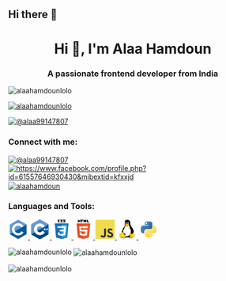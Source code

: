 ## Hi there 👋
<h1 align="center">Hi 👋, I'm Alaa Hamdoun</h1>
<h3 align="center">A passionate frontend developer from India</h3>

<p align="left"> <img src="https://komarev.com/ghpvc/?username=alaahamdounlolo&label=Profile%20views&color=0e75b6&style=flat" alt="alaahamdounlolo" /> </p>

<p align="left"> <a href="https://github.com/ryo-ma/github-profile-trophy"><img src="https://github-profile-trophy.vercel.app/?username=alaahamdounlolo" alt="alaahamdounlolo" /></a> </p>

<p align="left"> <a href="https://twitter.com/@alaa99147807" target="blank"><img src="https://img.shields.io/twitter/follow/@alaa99147807?logo=twitter&style=for-the-badge" alt="@alaa99147807" /></a> </p>

<h3 align="left">Connect with me:</h3>
<p align="left">
<a href="https://twitter.com/@alaa99147807" target="blank"><img align="center" src="https://raw.githubusercontent.com/rahuldkjain/github-profile-readme-generator/master/src/images/icons/Social/twitter.svg" alt="@alaa99147807" height="30" width="40" /></a>
<a href="https://fb.com/https://www.facebook.com/profile.php?id=61557646930430&mibextid=kfxxjd" target="blank"><img align="center" src="https://raw.githubusercontent.com/rahuldkjain/github-profile-readme-generator/master/src/images/icons/Social/facebook.svg" alt="https://www.facebook.com/profile.php?id=61557646930430&mibextid=kfxxjd" height="30" width="40" /></a>
<a href="https://discord.gg/alaahamdoun" target="blank"><img align="center" src="https://raw.githubusercontent.com/rahuldkjain/github-profile-readme-generator/master/src/images/icons/Social/discord.svg" alt="alaahamdoun" height="30" width="40" /></a>
</p>

<h3 align="left">Languages and Tools:</h3>
<p align="left"> <a href="https://www.cprogramming.com/" target="_blank" rel="noreferrer"> <img src="https://raw.githubusercontent.com/devicons/devicon/master/icons/c/c-original.svg" alt="c" width="40" height="40"/> </a> <a href="https://www.w3schools.com/cpp/" target="_blank" rel="noreferrer"> <img src="https://raw.githubusercontent.com/devicons/devicon/master/icons/cplusplus/cplusplus-original.svg" alt="cplusplus" width="40" height="40"/> </a> <a href="https://www.w3schools.com/css/" target="_blank" rel="noreferrer"> <img src="https://raw.githubusercontent.com/devicons/devicon/master/icons/css3/css3-original-wordmark.svg" alt="css3" width="40" height="40"/> </a> <a href="https://www.w3.org/html/" target="_blank" rel="noreferrer"> <img src="https://raw.githubusercontent.com/devicons/devicon/master/icons/html5/html5-original-wordmark.svg" alt="html5" width="40" height="40"/> </a> <a href="https://developer.mozilla.org/en-US/docs/Web/JavaScript" target="_blank" rel="noreferrer"> <img src="https://raw.githubusercontent.com/devicons/devicon/master/icons/javascript/javascript-original.svg" alt="javascript" width="40" height="40"/> </a> <a href="https://www.linux.org/" target="_blank" rel="noreferrer"> <img src="https://raw.githubusercontent.com/devicons/devicon/master/icons/linux/linux-original.svg" alt="linux" width="40" height="40"/> </a> <a href="https://www.python.org" target="_blank" rel="noreferrer"> <img src="https://raw.githubusercontent.com/devicons/devicon/master/icons/python/python-original.svg" alt="python" width="40" height="40"/> </a> </p>

<p><img align="left" src="https://github-readme-stats.vercel.app/api/top-langs?username=alaahamdounlolo&show_icons=true&locale=en&layout=compact" alt="alaahamdounlolo" /></p>

<p>&nbsp;<img align="center" src="https://github-readme-stats.vercel.app/api?username=alaahamdounlolo&show_icons=true&locale=en" alt="alaahamdounlolo" /></p>

<p><img align="center" src="https://github-readme-streak-stats.herokuapp.com/?user=alaahamdounlolo&" alt="alaahamdounlolo" /></p>


